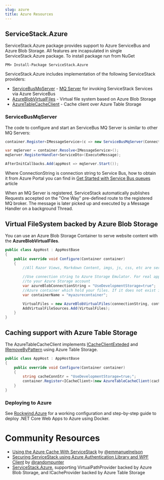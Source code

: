 ```yaml
---
slug: azure
title: Azure Resources
---
```


## ServiceStack.Azure

ServiceStack.Azure package provides support to Azure ServiceBus and Azure Blob Storage. All features are incapsulated in single ServiceStack.Azure package. To install package run from NuGet

    PM> Install-Package ServiceStack.Azure

ServiceStack.Azure includes implementation of the following ServiceStack providers:

- [ServiceBusMqServer](#ServiceBusMqServer) - [MQ Server](http://docs.servicestack.net/messaging) for invoking ServiceStack Services via Azure ServiceBus
- [AzureBlobVirtualFiles](#virtual-filesystem-backed-by-azure-blob-storage) - Virtual file system based on Azure Blob Storage
- [AzureTableCacheClient](#caching-support-with-azure-table-storage) - Cache client over Azure Table Storage


### ServiceBusMqServer

The code to configure and start an ServiceBus MQ Server is similar to other MQ Servers:

```csharp
container.Register<IMessageService>(c => new ServiceBusMqServer(ConnectionString));

var mqServer = container.Resolve<IMessageService>();
mqServer.RegisterHandler<ServiceDto>(ExecuteMessage);

AfterInitCallbacks.Add(appHost => mqServer.Start());
```

Where ConnectionString is connection string to Service Bus, how to obtain it from Azure Portal you can find in [Get Started with Service Bus queues](https://docs.microsoft.com/en-us/azure/service-bus-messaging/service-bus-dotnet-get-started-with-queues) article

When an MQ Server is registered, ServiceStack automatically publishes Requests accepted on the "One Way" pre-defined route to the registered MQ broker. The message is later picked up and executed by a Message Handler on a background Thread.

## Virtual FileSystem backed by Azure Blob Storage

You can use an Azure Blob Storage Container to serve website content with the **AzureBlobVirtualFiles**.

```csharp
public class AppHost : AppHostBase
{
    public override void Configure(Container container)
    {
        //All Razor Views, Markdown Content, imgs, js, css, etc are served from an Azure Blob Storage container

        //Use connection string to Azure Storage Emulator. For real application you should use connection string
        //to your Azure Storage account
        var azureBlobConnectionString = "UseDevelopmentStorage=true";
        //Azure container which hold your files. If it does not exist it will be automatically created.
        var containerName = "myazurecontainer";

        VirtualFiles = new AzureBlobVirtualFiles(connectionString, containerName);
        AddVirtualFileSources.Add(VirtualFiles);
    }
}
```

## Caching support with Azure Table Storage

The AzureTableCacheClient implements [ICacheClientExteded](https://github.com/ServiceStack/ServiceStack/blob/master/src/ServiceStack.Interfaces/Caching/ICacheClientExtended.cs) and [IRemoveByPattern](https://github.com/ServiceStack/ServiceStack/blob/master/src/ServiceStack.Interfaces/Caching/IRemoveByPattern.cs) using Azure Table Storage. 

```csharp
public class AppHost : AppHostBase
{
    public override void Configure(Container container)
    {
        string cacheConnStr = "UseDevelopmentStorage=true;";
        container.Register<ICacheClient>(new AzureTableCacheClient(cacheConnStr));
    }
}
```

### Deploying to Azure

See [Rockwind.Azure](https://github.com/NetCoreWebApps/Rockwind.Azure) for a working configuration and step-by-step guide to deploy .NET Core Web Apps to Azure using Docker.

# Community Resources

  - [Using the Azure Cache With ServiceStack](http://blog.emmanuelnelson.com/post/33303196083/using-the-azure-cache-with-service-stack) by [@emmanuelnelson](http://emmanuelnelson.com/about-me)
  - [Securing ServiceStack using Azure Authentication Library and WPF Client](http://dhickey-ie-archive.azurewebsites.net/post/2012/12/12/Securing-ServiceStack-using-Azure-Authentication-Library.aspx) by [@randompunter](http://twitter.com/randompunter)
  - [ServiceStack.Azure](https://github.com/ServiceStack/ServiceStack.Azure), supporting VirtualPathProvider backed by Azure Blob Storage, and ICacheProvider backed by Azure Table Storage